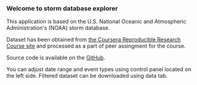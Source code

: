 ### Welcome to storm database explorer

This application is based on the U.S. National Oceanic and Atmospheric Administration's (NOAA) storm database.

Dataset has been obtained from [the Coursera Reproducible Research Course site](https://d396qusza40orc.cloudfront.net/repdata%2Fdata%2FStormData.csv.bz2) and processed as a part of peer assingment for the course.

Source code is available on the [GitHub](https://github.com/barallat/DDP-Shiny).

You can adjust date range and event types using control panel located on the left side. Filtered dataset can be downloaded using data tab.
